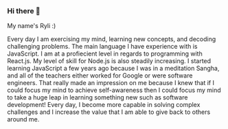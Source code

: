 ### Hi there 👋

My name's Ryli :)

Every day I am exercising my mind, learning new concepts, and decoding challenging problems. The main language I have experience with is JavaScript. I am at a profiecient level in regards to programming with React.js. My level of skill for Node.js is also steadily increasing. 
I started learning JavaScript a few years ago because I was in a meditation Sangha, and all of the teachers either worked for Google or were software engineers.
That really made an impression on me because I knew that if I could focus my mind to achieve self-awareness then I could focus my mind to take a huge leap in learning something new such as software development!
Every day, I become more capable in solving complex challenges and I increase the value that I am able to give back to others around me.
